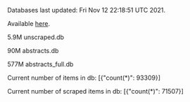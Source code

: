 Databases last updated: Fri Nov 12 22:18:51 UTC 2021. 

Available [here](https://github.com/cbeauhilton/ash-db/releases).

5.9M	unscraped.db

90M	abstracts.db

577M	abstracts_full.db

Current number of items in db:
[{"count(*)": 93309}]

Current number of scraped items in db:
[{"count(*)": 71507}]
